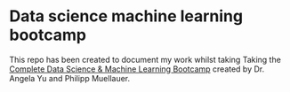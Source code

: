 # Data science machine learning bootcamp

This repo has been created to document my work whilst taking Taking the [Complete Data Science & Machine Learning Bootcamp](https://www.udemy.com/course/python-data-science-machine-learning-bootcamp/#instructor-2) created by Dr. Angela Yu and Philipp Muellauer. 
